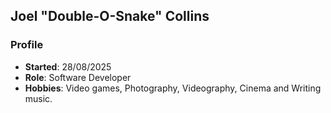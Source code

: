 ## Joel "Double-O-Snake" Collins

### Profile
- **Started**: 28/08/2025
- **Role**: Software Developer
- **Hobbies**: Video games, Photography, Videography, Cinema and Writing music.
